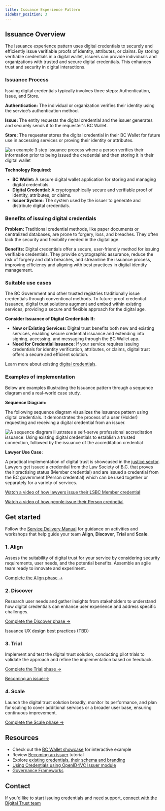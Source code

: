 ```yaml
---
title: Issuance Experience Pattern
sidebar_position: 3
---
```


## Issuance Overview

The Issuance experience pattern uses digital credentials to securely and efficiently issue verifiable proofs of identity, attributes, or claims. By storing verifiable credentials in a digital wallet, issuers can provide individuals and organizations with trusted and secure digital credentials. This enhances trust and security in digital interactions.

### Issuance Process

Issuing digital credentials typically involves three steps: Authentication, Issue, and Store.

**Authentication:** The individual or organization verifies their identity using the service’s authentication method.

**Issue:** The entity requests the digital credential and the issuer generates and securely sends it to the requester's BC Wallet.

**Store:** The requester stores the digital credential in their BC Wallet for future use in accessing services or proving their identity or attributes.

![an example 3 step issuance process where a person verifies their information prior to being issued the credential and then storing it in their digital wallet](/img/experiencepatterns/issuance-process.png "Example issuance process")

**Technology Required:**

- **BC Wallet:** A secure digital wallet application for storing and managing digital credentials.
- **Digital Credential:** A cryptographically secure and verifiable proof of identity, attributes, or claims.
- **Issuer System:** The system used by the issuer to generate and distribute digital credentials.

### Benefits of issuing digital credentials

**Problem:** Traditional credential methods, like paper documents or centralized databases, are prone to forgery, loss, and breaches. They often lack the security and flexibility needed in the digital age.

**Benefits:** Digital credentials offer a secure, user-friendly method for issuing verifiable credentials. They provide cryptographic assurance, reduce the risk of forgery and data breaches, and streamline the issuance process, improving efficiency and aligning with best practices in digital identity management.

### Suitable use cases

The BC Government and other trusted registries traditionally issue credentials through conventional methods. To future-proof credential issuance, digital trust solutions augment and embed within existing services, providing a secure and flexible approach for the digital age.

**Consider Issuance of Digital Credentials If:**

- **New or Existing Services:** Digital trust benefits both new and existing services, enabling secure credential issuance and extending into signing, accessing, and messaging through the BC Wallet app.
- **Need for Credential Issuance:** If your service requires issuing credentials for identity verification, attributes, or claims, digital trust offers a secure and efficient solution.

Learn more about existing [digital credentials](https://ditp-bc.atlassian.net/wiki/spaces/DTT/pages/209879044/Digital+Credentials).

### Examples of implementation

Below are examples illustrating the Issuance pattern through a sequence diagram and a real-world case study.

**Sequence Diagram:**

The following sequence diagram visualizes the Issuance pattern using digital credentials. It demonstrates the process of a user (Holder) requesting and receiving a digital credential from an issuer.

![A sequence diagram illustrates a self-serve professional accreditation issuance: Using existing digital credentials to establish a trusted connection, followed by the issuance of the accreditation credential](/img/experiencepatterns/professional-accreditation-pattern.png "Example issuance process")

**Lawyer Use Case:**

A practical implementation of digital trust is showcased in the [justice sector](https://digital.gov.bc.ca/digital-trust/justice-project/). Lawyers get issued a credential from the Law Society of B.C. that proves their practising status (Member credential) and are issued a credential from the BC government (Person credential) which can be used together or separately for a variety of services.

[Watch a video of how lawyers issue their LSBC Member credential](https://www.youtube.com/watch?v=vqATEGCkiU8&list=PLnjj0g-jwI8gmCuVx4rhF7PT397CJXL0p&index=3)

[Watch a video of how people issue their Person crednetial](https://www.youtube.com/watch?v=vqATEGCkiU8&list=PLnjj0g-jwI8gmCuVx4rhF7PT397CJXL0p&index=3)


## Get started

Follow the [Service Delivery Manual](https://ditp-bc.atlassian.net/wiki/spaces/DTT/pages/203456593) for guidance on activities and workshops that help guide your team **Align**, **Discover**, **Trial** and **Scale**.


### 1. Align

Assess the suitability of digital trust for your service by considering security requirements, user needs, and the potential benefits. Assemble an agile team ready to innovate and experiment.

[Complete the Align phase →](https://ditp-bc.atlassian.net/wiki/spaces/DTT/pages/204865601)


### 2. Discover

Research user needs and gather insights from stakeholders to understand how digital credentials can enhance user experience and address specific challenges.

[Complete the Discover phase →](https://ditp-bc.atlassian.net/wiki/spaces/DTT/pages/204832913)

Issuance UX design best practices (TBD)


### 3. Trial

Implement and test the digital trust solution, conducting pilot trials to validate the approach and refine the implementation based on feedback.

[Complete the Trial phase →](https://ditp-bc.atlassian.net/wiki/spaces/DTT/pages/204865619)

[Becoming an issuer→](https://ditp-bc.atlassian.net/wiki/spaces/DTT/pages/207126646/Becoming+an+Issuer)


### 4. Scale

Launch the digital trust solution broadly, monitor its performance, and plan for scaling to cover additional services or a broader user base, ensuring continuous improvement.

[Complete the Scale phase →](https://ditp-bc.atlassian.net/wiki/spaces/DTT/pages/204898449)


## Resources

- Check out the [BC Wallet showcase](https://digital.gov.bc.ca/digital-trust/showcase/) for interactive example
- Review [Becoming an issuer](https://ditp-bc.atlassian.net/wiki/spaces/DTT/pages/207126646/Becoming+an+Issuer) tutorial
- Explore [existing credentials, their schema and branding](https://bcgov.github.io/aries-oca-bundles/OCABundles/schema/bcgov-digital-trust/LCRB/selling-it-right/)
- [Using Credentials using OpenID4VC Issuer module](https://credo.js.org/guides/tutorials/openid4vc/issuing-credentials-using-openid4vc-issuer-module)
- [Governance Frameworks](https://ditp-bc.atlassian.net/wiki/spaces/DTT/pages/207585320/Governance+Frameworks)

## Contact

If you'd like to start issuing credentials and need support, [connect with the Digital Trust team](https://digital.gov.bc.ca/digital-trust/contact/)